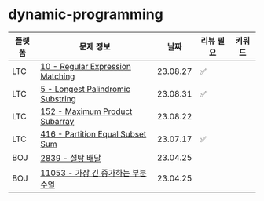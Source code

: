 # dynamic-programming
| 플랫폼  | 문제 정보                                                            | 날짜       | 리뷰 필요 | 키워드 |
|------|------------------------------------------------------------------|----------|-------|-----|
| LTC | [10 - Regular Expression Matching](https://leetcode.com/problems/regular-expression-matching/) | 23.08.27 | ✅ | |
| LTC | [5 - Longest Palindromic Substring](https://leetcode.com/problems/longest-palindromic-substring/) | 23.08.31 | ✅ | |
| LTC | [152 - Maximum Product Subarray](https://leetcode.com/problems/maximum-product-subarray/) | 23.08.22 | | |
| LTC | [416 - Partition Equal Subset Sum](https://leetcode.com/problems/partition-equal-subset-sum/) | 23.07.17 | ✅ | |
| BOJ  | [2839 - 설탕 배달](https://www.acmicpc.net/problem/2839)             | 23.04.25 |  |  |
| BOJ  | [11053 - 가장 긴 증가하는 부분 수열](https://www.acmicpc.net/problem/11053) | 23.04.25 | |
